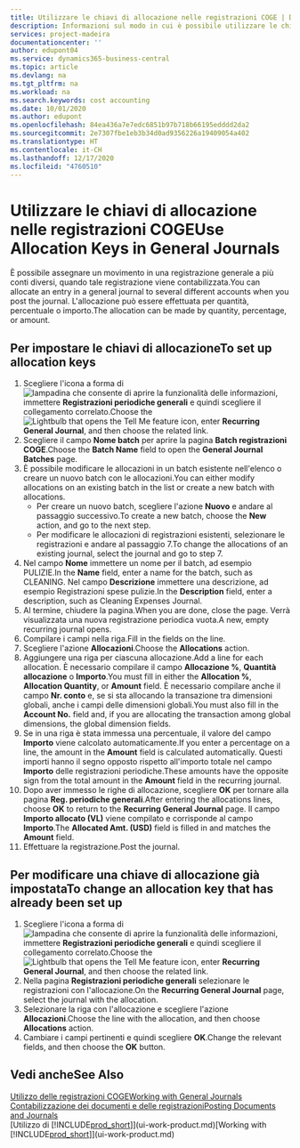 ```yaml
---
title: Utilizzare le chiavi di allocazione nelle registrazioni COGE | Documenti Microsoft
description: Informazioni sul modo in cui è possibile utilizzare le chiavi di allocazione nelle registrazioni.
services: project-madeira
documentationcenter: ''
author: edupont04
ms.service: dynamics365-business-central
ms.topic: article
ms.devlang: na
ms.tgt_pltfrm: na
ms.workload: na
ms.search.keywords: cost accounting
ms.date: 10/01/2020
ms.author: edupont
ms.openlocfilehash: 84ea436a7e7edc6851b97b718b66195edddd2da2
ms.sourcegitcommit: 2e7307fbe1eb3b34d0ad9356226a19409054a402
ms.translationtype: HT
ms.contentlocale: it-CH
ms.lasthandoff: 12/17/2020
ms.locfileid: "4760510"
---
```

# <a name="use-allocation-keys-in-general-journals"></a><span data-ttu-id="e8e2e-103">Utilizzare le chiavi di allocazione nelle registrazioni COGE</span><span class="sxs-lookup"><span data-stu-id="e8e2e-103">Use Allocation Keys in General Journals</span></span>
<span data-ttu-id="e8e2e-104">È possibile assegnare un movimento in una registrazione generale a più conti diversi, quando tale registrazione viene contabilizzata.</span><span class="sxs-lookup"><span data-stu-id="e8e2e-104">You can allocate an entry in a general journal to several different accounts when you post the journal.</span></span> <span data-ttu-id="e8e2e-105">L'allocazione può essere effettuata per quantità, percentuale o importo.</span><span class="sxs-lookup"><span data-stu-id="e8e2e-105">The allocation can be made by quantity, percentage, or amount.</span></span>

## <a name="to-set-up-allocation-keys"></a><span data-ttu-id="e8e2e-106">Per impostare le chiavi di allocazione</span><span class="sxs-lookup"><span data-stu-id="e8e2e-106">To set up allocation keys</span></span>
1. <span data-ttu-id="e8e2e-107">Scegliere l'icona a forma di ![lampadina che consente di aprire la funzionalità delle informazioni](media/ui-search/search_small.png "Informazioni sull'operazione che si desidera eseguire"), immettere **Registrazioni periodiche generali** e quindi scegliere il collegamento correlato.</span><span class="sxs-lookup"><span data-stu-id="e8e2e-107">Choose the ![Lightbulb that opens the Tell Me feature](media/ui-search/search_small.png "Tell me what you want to do") icon, enter **Recurring General Journal**, and then choose the related link.</span></span>
2. <span data-ttu-id="e8e2e-108">Scegliere il campo **Nome batch** per aprire la pagina **Batch registrazioni COGE**.</span><span class="sxs-lookup"><span data-stu-id="e8e2e-108">Choose the **Batch Name** field to open the **General Journal Batches** page.</span></span>
3. <span data-ttu-id="e8e2e-109">È possibile modificare le allocazioni in un batch esistente nell'elenco o creare un nuovo batch con le allocazioni.</span><span class="sxs-lookup"><span data-stu-id="e8e2e-109">You can either modify allocations on an existing batch in the list or create a new batch with allocations.</span></span>
   * <span data-ttu-id="e8e2e-110">Per creare un nuovo batch, scegliere l'azione **Nuovo** e andare al passaggio successivo.</span><span class="sxs-lookup"><span data-stu-id="e8e2e-110">To create a new batch, choose the **New** action, and go to the next step.</span></span>
   * <span data-ttu-id="e8e2e-111">Per modificare le allocazioni di registrazioni esistenti, selezionare le registrazioni e andare al passaggio 7.</span><span class="sxs-lookup"><span data-stu-id="e8e2e-111">To change the allocations of an existing journal, select the journal and go to step 7.</span></span>    
4. <span data-ttu-id="e8e2e-112">Nel campo **Nome** immettere un nome per il batch, ad esempio PULIZIE.</span><span class="sxs-lookup"><span data-stu-id="e8e2e-112">In the **Name** field, enter a name for the batch, such as CLEANING.</span></span> <span data-ttu-id="e8e2e-113">Nel campo **Descrizione** immettere una descrizione, ad esempio Registrazioni spese pulizie.</span><span class="sxs-lookup"><span data-stu-id="e8e2e-113">In the **Description** field, enter a description, such as Cleaning Expenses Journal.</span></span>
5. <span data-ttu-id="e8e2e-114">Al termine, chiudere la pagina.</span><span class="sxs-lookup"><span data-stu-id="e8e2e-114">When you are done, close the page.</span></span> <span data-ttu-id="e8e2e-115">Verrà visualizzata una nuova registrazione periodica vuota.</span><span class="sxs-lookup"><span data-stu-id="e8e2e-115">A new, empty recurring journal opens.</span></span>
6. <span data-ttu-id="e8e2e-116">Compilare i campi nella riga.</span><span class="sxs-lookup"><span data-stu-id="e8e2e-116">Fill in the fields on the line.</span></span>
7. <span data-ttu-id="e8e2e-117">Scegliere l'azione **Allocazioni**.</span><span class="sxs-lookup"><span data-stu-id="e8e2e-117">Choose the **Allocations** action.</span></span>
8. <span data-ttu-id="e8e2e-118">Aggiungere una riga per ciascuna allocazione.</span><span class="sxs-lookup"><span data-stu-id="e8e2e-118">Add a line for each allocation.</span></span> <span data-ttu-id="e8e2e-119">È necessario compilare il campo **Allocazione %**, **Quantità allocazione** o **Importo**.</span><span class="sxs-lookup"><span data-stu-id="e8e2e-119">You must fill in either the **Allocation %**, **Allocation Quantity**, or **Amount** field.</span></span> <span data-ttu-id="e8e2e-120">È necessario compilare anche il campo **Nr. conto** e, se si sta allocando la transazione tra dimensioni globali, anche i campi delle dimensioni globali.</span><span class="sxs-lookup"><span data-stu-id="e8e2e-120">You must also fill in the **Account No.** field and, if you are allocating the transaction among global dimensions, the global dimension fields.</span></span>
9. <span data-ttu-id="e8e2e-121">Se in una riga è stata immessa una percentuale, il valore del campo **Importo** viene calcolato automaticamente.</span><span class="sxs-lookup"><span data-stu-id="e8e2e-121">If you enter a percentage on a line, the amount in the **Amount** field is calculated automatically.</span></span> <span data-ttu-id="e8e2e-122">Questi importi hanno il segno opposto rispetto all'importo totale nel campo **Importo** delle registrazioni periodiche.</span><span class="sxs-lookup"><span data-stu-id="e8e2e-122">These amounts have the opposite sign from the total amount in the **Amount** field in the recurring journal.</span></span>
10. <span data-ttu-id="e8e2e-123">Dopo aver immesso le righe di allocazione, scegliere **OK** per tornare alla pagina **Reg. periodiche generali**.</span><span class="sxs-lookup"><span data-stu-id="e8e2e-123">After entering the allocations lines, choose **OK** to return to the **Recurring General Journal** page.</span></span> <span data-ttu-id="e8e2e-124">Il campo **Importo allocato (VL)** viene compilato e corrisponde al campo **Importo**.</span><span class="sxs-lookup"><span data-stu-id="e8e2e-124">The **Allocated Amt. (USD)** field is filled in and matches the **Amount** field.</span></span>
11. <span data-ttu-id="e8e2e-125">Effettuare la registrazione.</span><span class="sxs-lookup"><span data-stu-id="e8e2e-125">Post the journal.</span></span>

## <a name="to-change-an-allocation-key-that-has-already-been-set-up"></a><span data-ttu-id="e8e2e-126">Per modificare una chiave di allocazione già impostata</span><span class="sxs-lookup"><span data-stu-id="e8e2e-126">To change an allocation key that has already been set up</span></span>
1. <span data-ttu-id="e8e2e-127">Scegliere l'icona a forma di ![lampadina che consente di aprire la funzionalità delle informazioni](media/ui-search/search_small.png "Informazioni sull'operazione che si desidera eseguire"), immettere **Registrazioni periodiche generali** e quindi scegliere il collegamento correlato.</span><span class="sxs-lookup"><span data-stu-id="e8e2e-127">Choose the ![Lightbulb that opens the Tell Me feature](media/ui-search/search_small.png "Tell me what you want to do") icon, enter **Recurring General Journal**, and then choose the related link.</span></span>
2. <span data-ttu-id="e8e2e-128">Nella pagina **Registrazioni periodiche generali** selezionare le registrazioni con l'allocazione.</span><span class="sxs-lookup"><span data-stu-id="e8e2e-128">On the **Recurring General Journal** page, select the journal with the allocation.</span></span>
3. <span data-ttu-id="e8e2e-129">Selezionare la riga con l'allocazione e scegliere l'azione **Allocazioni**.</span><span class="sxs-lookup"><span data-stu-id="e8e2e-129">Choose the line with the allocation, and then choose **Allocations** action.</span></span>
4. <span data-ttu-id="e8e2e-130">Cambiare i campi pertinenti e quindi scegliere **OK**.</span><span class="sxs-lookup"><span data-stu-id="e8e2e-130">Change the relevant fields, and then choose the **OK** button.</span></span>

## <a name="see-also"></a><span data-ttu-id="e8e2e-131">Vedi anche</span><span class="sxs-lookup"><span data-stu-id="e8e2e-131">See Also</span></span>
[<span data-ttu-id="e8e2e-132">Utilizzo delle registrazioni COGE</span><span class="sxs-lookup"><span data-stu-id="e8e2e-132">Working with General Journals</span></span>](ui-work-general-journals.md)  
[<span data-ttu-id="e8e2e-133">Contabilizzazione dei documenti e delle registrazioni</span><span class="sxs-lookup"><span data-stu-id="e8e2e-133">Posting Documents and Journals</span></span>](ui-post-documents-journals.md)  
<span data-ttu-id="e8e2e-134">[Utilizzo di [!INCLUDE[prod_short](includes/prod_short.md)]](ui-work-product.md)</span><span class="sxs-lookup"><span data-stu-id="e8e2e-134">[Working with [!INCLUDE[prod_short](includes/prod_short.md)]](ui-work-product.md)</span></span>
